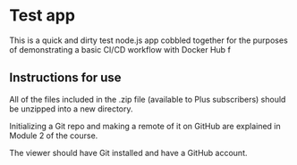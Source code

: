 # Test app

This is a quick and dirty test node.js app cobbled together for the purposes of demonstrating a basic CI/CD workflow with Docker Hub f

## Instructions for use

All of the files included in the .zip file (available to Plus subscribers) should be unzipped into a new directory.

Initializing a Git repo and making a remote of it on GitHub are explained in Module 2 of the course.

The viewer should have Git installed and have a GitHub account.
